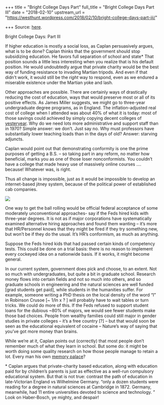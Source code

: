 +++
title = "Bright College Days Part"
full_title = "Bright College Days Part III"
date = "2018-02-10"
upstream_url = "https://westhunt.wordpress.com/2018/02/10/bright-college-days-part-iii/"

+++
Source: [here](https://westhunt.wordpress.com/2018/02/10/bright-college-days-part-iii/).

Bright College Days: Part III

If higher education is mostly a social loss, as Caplan persuasively
argues, what is to be done? Caplan thinks that the government should
stop subsidizing education. He favors full separation of school and
state\* That position sounds a little less interesting when you realize
that is his default position. He would undoubtedly argue that private
charity would be the best way of funding resistance to invading Martian
tripods. And even if that didn’t work, it would still be the *right* way
to respond, even as we endured a miserable existence under the Martian
yoke and lash.

Other approaches are possible. There are certainly ways of drastically
reducing the cost of education, ways that would preserve most or all of
its positive effects. As James Miller suggests, we might go to
three-year undergraduate degree programs, as in England. The
inflation-adjusted real cost of college when I attended was about 40% of
what it is today: most of those savings could achieved by simply copying
decent colleges of
[yesteryear](https://westhunt.wordpress.com/2016/03/30/federal-university/).
Why do we need lots more administrative and support staff than in 1970?
Simple answer: we don’t. Just say no. Why must professors have
substantially lower teaching loads than in the days of old? Answer:
starving adjuncts.

Caplan would point out that demonstrating conformity is one the prime
purposes of getting a B.S. – so taking part in any reform, no matter how
beneficial, marks you as one of those loser nonconformists. You couldn’t
have a college that made heavy use of massively online courses ….
because! Whatever was, is right.

Thus all change is impossible, just as it would be impossible to develop
an internet-based jitney system, because of the political power of
established cab companies.

[![](https://westhunt.files.wordpress.com/2018/02/uberman.jpg?w=640)](https://westhunt.files.wordpress.com/2018/02/uberman.jpg)

One way to get the ball rolling would be official federal acceptance of
some moderately unconventional approaches- say if the Feds hired kids
with three-year degrees. It is not as if major corporations have
systematically examined alternative hiring approaches and found them
wanting – it’s more that HR/Personnel knows that they might be fired if
they try something new, but won’t be if they do the usual. It’s HR’s
conformism, as much as anything.

Suppose the Feds hired kids that had passed certain kinds of competency
tests. This could be done on a trial basis: there is no reason to
implement every cockeyed idea on a nationwide basis. If it works, it
might become general.

In our current system, government does pick and choose, to an extent.
Not so much with undergraduates, but quite a bit in graduate school.
Research money flows into certain fields and not so much into others,
and so graduate schools in engineering and the natural sciences are well
funded \[grad students get paid\], while students in the humanities
suffer. For example, someone writing a PhD thesis on the local density
of the word “I” in Robinson Crusoe \[\~ 1/ln x ? \] will probably have
to wait tables or turn tricks. We could do more of this. If the Feds
refused to support student loans for the dubious \~80% of majors, we
would see fewer students make those bad choices. People from wealthy
families could still major in gender studies in private colleges – it’s
a free country \[?\] – but that would soon be seen as the educational
equivalent of cocaine – Nature’s way of saying that you’ve got more
money than brains.

While we’re at it, Caplan points out (correctly) that most people don’t
remember much of what they learn in school. But some do: it might be
worth doing some quality research on how those people manage to retain a
lot. Every man his own [memory
palace](https://westhunt.wordpress.com/2013/12/28/in-the-first-place/)?

\* Caplan argues that private-charity based education, along with
education paid for by children’s parents is just as effective as a
well-run compulsory educational system. But that is not true: contrast
the path of education in late-Victorian England vs Wilhelmine Germany.
“only a dozen students were reading for a degree in natural sciences at
Cambridge in 1872. Germany, meanwhile, had 11 entire universities
devoted to science and technology. ” Look on Haber-Bosch, ye mighty, and
despair!


